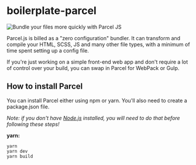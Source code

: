 # boilerplate-parcel

![Bundle your files more quickly with Parcel JS](https://i.imgur.com/D7ggQBB.png)

Parcel.js is billed as a "zero configuration" bundler. It can transform and compile your HTML, SCSS, JS and many other file types, with a minimum of time spent setting up a config file.

If you're just working on a simple front-end web app and don't require a lot of control over your build, you can swap in Parcel for WebPack or Gulp.

## How to install Parcel

You can install Parcel either using npm or yarn. You'll also need to create a package.json file. 

*Note: if you don't have [Node.js](https://nodejs.org/en/) installed, you will need to do that before following these steps!*

**yarn:**
```
yarn
yarn dev
yarn build
```
